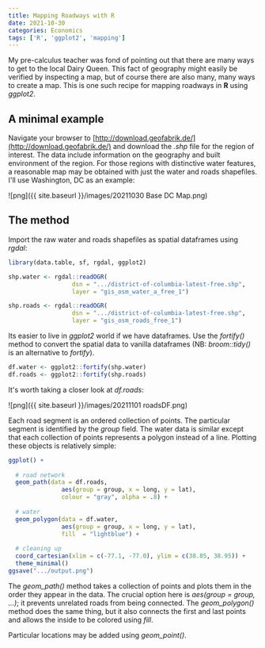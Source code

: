 ```yaml
---
title: Mapping Roadways with R
date: 2021-10-30
categories: Economics
tags: ['R', 'ggplot2', 'mapping']
---
```


My pre-calculus teacher was fond of pointing out that there are many ways to get to the local Dairy Queen. This fact of geography might easily be verified by inspecting a map, but of course there are also many, many ways to create a map. This is one such recipe for mapping roadways in **R** using _ggplot2_.

## A minimal example
Navigate your browser to [http://download.geofabrik.de/](http://download.geofabrik.de/) and download the _.shp_ file for the region of interest. The data include information on the geography and built environment of the region. For those regions with distinctive water features, a reasonable map may be obtained with just the water and roads shapefiles. I'll use Washington, DC as an example:

![png]({{ site.baseurl }}/images/20211030 Base DC Map.png)

## The method

Import the raw water and roads shapefiles as spatial dataframes using _rgdal_:

```R
library(data.table, sf, rgdal, ggplot2)

shp.water <- rgdal::readOGR(
	              dsn = ".../district-of-columbia-latest-free.shp", 
                  layer = "gis_osm_water_a_free_1")

shp.roads <- rgdal::readOGR(
	              dsn = ".../district-of-columbia-latest-free.shp", 
                  layer = "gis_osm_roads_free_1")
```

Its easier to live in _ggplot2_ world if we have dataframes. Use the _fortify()_ method to convert the spatial data to vanilla dataframes (NB: _broom::tidy()_ is an alternative to _fortify_).


```R
df.water <- ggplot2::fortify(shp.water)
df.roads <- ggplot2::fortify(shp.roads)
```

It's worth taking a closer look at _df.roads_:

![png]({{ site.baseurl }}/images/20211101 roadsDF.png)

Each road segment is an ordered collection of points. The particular segment is identified by the _group_ field. The water data is similar except that each collection of points represents a polygon instead of a line. Plotting these objects is relatively simple:


```R
ggplot() + 
  
  # road network
  geom_path(data = df.roads,
               aes(group = group, x = long, y = lat),
               colour = "gray", alpha = .8) +
  
  # water
  geom_polygon(data = df.water,
               aes(group = group, x = long, y = lat),
               fill  = "lightblue") + 
  
  # cleaning up
  coord_cartesian(xlim = c(-77.1, -77.0), ylim = c(38.85, 38.95)) +
  theme_minimal()
ggsave(".../output.png")
```

The _geom\_path()_ method takes a collection of points and plots them in the order they appear in the data. The crucial option here is _aes(group = group, ...)_; it prevents unrelated roads from being connected. The _geom\_polygon()_ method does the same thing, but it also connects the first and last points and allows the inside to be colored using _fill_.

Particular locations may be added using _geom\_point()_. 







